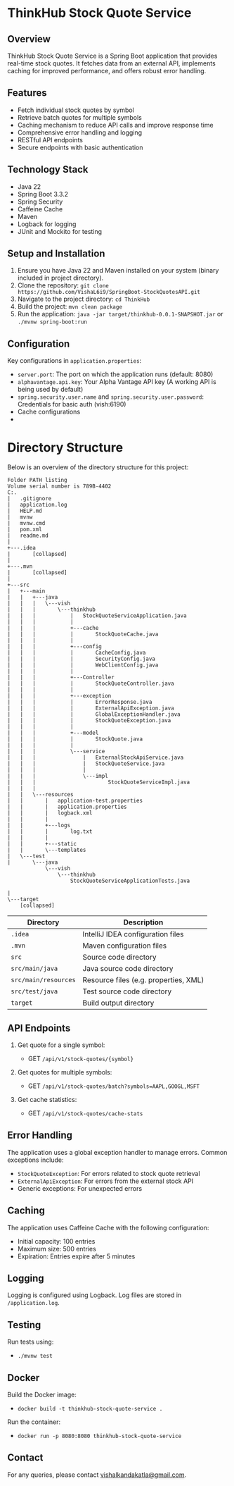 # ThinkHub Stock Quote Service

## Overview

ThinkHub Stock Quote Service is a Spring Boot application that provides real-time stock quotes. It fetches data from an external API, implements caching for improved performance, and offers robust error handling.

## Features

- Fetch individual stock quotes by symbol
- Retrieve batch quotes for multiple symbols
- Caching mechanism to reduce API calls and improve response time
- Comprehensive error handling and logging
- RESTful API endpoints
- Secure endpoints with basic authentication

## Technology Stack

- Java 22
- Spring Boot 3.3.2
- Spring Security
- Caffeine Cache
- Maven
- Logback for logging
- JUnit and Mockito for testing

## Setup and Installation

1. Ensure you have Java 22 and Maven installed on your system (binary included in project directory).
2. Clone the repository: `git clone https://github.com/VishaL6i9/SpringBoot-StockQuotesAPI.git`
3. Navigate to the project directory: `cd ThinkHub`
4. Build the project: `mvn clean package` 
5. Run the application: `java -jar target/thinkhub-0.0.1-SNAPSHOT.jar` or `./mvnw spring-boot:run`

## Configuration

Key configurations in `application.properties`:

- `server.port`: The port on which the application runs (default: 8080)
- `alphavantage.api.key`: Your Alpha Vantage API key (A working API is being used by default)
- `spring.security.user.name` and `spring.security.user.password`: Credentials for basic auth (vish:6190)
- Cache configurations
- 
**Directory Structure**
========================

Below is an overview of the directory structure for this project:

```
Folder PATH listing
Volume serial number is 789B-4402
C:.
|   .gitignore
|   application.log
|   HELP.md
|   mvnw
|   mvnw.cmd
|   pom.xml
|   readme.md
|   
+---.idea
|       [collapsed]
|
+---.mvn
|       [collapsed]
|
+---src
|   +---main
|   |   +---java
|   |   |   \---vish
|   |   |       \---thinkhub
|   |   |           |   StockQuoteServiceApplication.java
|   |   |           |
|   |   |           +---cache
|   |   |           |       StockQuoteCache.java
|   |   |           |
|   |   |           +---config
|   |   |           |       CacheConfig.java
|   |   |           |       SecurityConfig.java
|   |   |           |       WebClientConfig.java
|   |   |           |
|   |   |           +---Controller
|   |   |           |       StockQuoteController.java
|   |   |           |
|   |   |           +---exception
|   |   |           |       ErrorResponse.java
|   |   |           |       ExternalApiException.java
|   |   |           |       GlobalExceptionHandler.java
|   |   |           |       StockQuoteException.java
|   |   |           |
|   |   |           +---model
|   |   |           |       StockQuote.java
|   |   |           |
|   |   |           \---service
|   |   |               |   ExternalStockApiService.java
|   |   |               |   StockQuoteService.java
|   |   |               |
|   |   |               \---impl
|   |   |                       StockQuoteServiceImpl.java
|   |   |
|   |   \---resources
|   |       |   application-test.properties
|   |       |   application.properties
|   |       |   logback.xml
|   |       |
|   |       +---logs
|   |       |       log.txt
|   |       |
|   |       +---static
|   |       \---templates
|   \---test
|       \---java
    		\---vish
        		\---thinkhub
                	StockQuoteServiceApplicationTests.java

|
\---target
    [collapsed]
```

| Directory | Description |
| --- | --- |
| `.idea` | IntelliJ IDEA configuration files |
| `.mvn` | Maven configuration files |
| `src` | Source code directory |
| `src/main/java` | Java source code directory |
| `src/main/resources` | Resource files (e.g. properties, XML) |
| `src/test/java` | Test source code directory |
| `target` | Build output directory |
## API Endpoints

1. Get quote for a single symbol:
    - GET `/api/v1/stock-quotes/{symbol}`

2. Get quotes for multiple symbols:
    - GET `/api/v1/stock-quotes/batch?symbols=AAPL,GOOGL,MSFT`

3. Get cache statistics:
    - GET `/api/v1/stock-quotes/cache-stats`

## Error Handling

The application uses a global exception handler to manage errors. Common exceptions include:

- `StockQuoteException`: For errors related to stock quote retrieval
- `ExternalApiException`: For errors from the external stock API
- Generic exceptions: For unexpected errors

## Caching

The application uses Caffeine Cache with the following configuration:

- Initial capacity: 100 entries
- Maximum size: 500 entries
- Expiration: Entries expire after 5 minutes

## Logging

Logging is configured using Logback. Log files are stored in `/application.log`.

## Testing

Run tests using:
-  `./mvnw test`
## Docker

Build the Docker image:
- `docker build -t thinkhub-stock-quote-service .`

Run the container:
- `docker run -p 8080:8080 thinkhub-stock-quote-service`
## Contact

For any queries, please contact [vishalkandakatla@gmail.com](mailto:vishalkandakatla@gmail.com).
